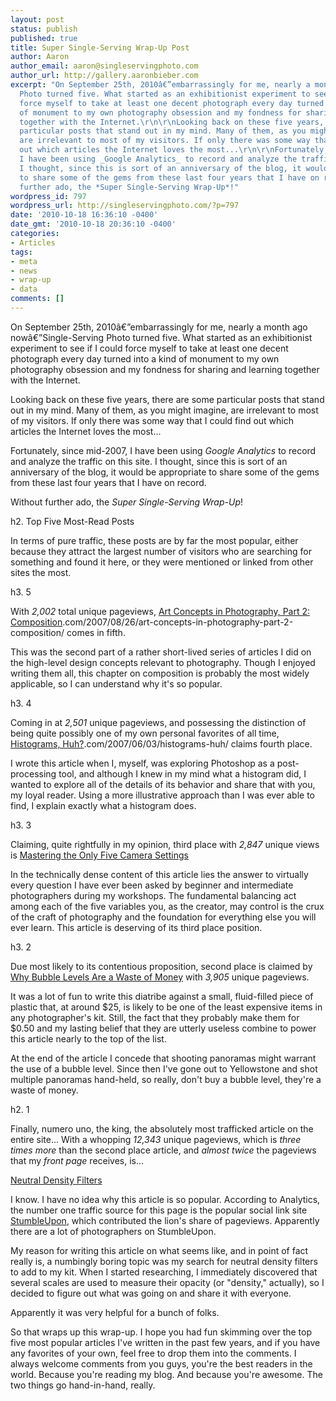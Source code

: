 ```yaml
---
layout: post
status: publish
published: true
title: Super Single-Serving Wrap-Up Post
author: Aaron
author_email: aaron@singleservingphoto.com
author_url: http://gallery.aaronbieber.com
excerpt: "On September 25th, 2010â€”embarrassingly for me, nearly a month ago nowâ€”Single-Serving
  Photo turned five. What started as an exhibitionist experiment to see if I could
  force myself to take at least one decent photograph every day turned into a kind
  of monument to my own photography obsession and my fondness for sharing and learning
  together with the Internet.\r\n\r\nLooking back on these five years, there are some
  particular posts that stand out in my mind. Many of them, as you might imagine,
  are irrelevant to most of my visitors. If only there was some way that I could find
  out which articles the Internet loves the most...\r\n\r\nFortunately, since mid-2007,
  I have been using _Google Analytics_ to record and analyze the traffic on this site.
  I thought, since this is sort of an anniversary of the blog, it would be appropriate
  to share some of the gems from these last four years that I have on record.\r\n\r\nWithout
  further ado, the *Super Single-Serving Wrap-Up*!"
wordpress_id: 797
wordpress_url: http://singleservingphoto.com/?p=797
date: '2010-10-18 16:36:10 -0400'
date_gmt: '2010-10-18 20:36:10 -0400'
categories:
- Articles
tags:
- meta
- news
- wrap-up
- data
comments: []
---
```

On September 25th, 2010â€”embarrassingly for me, nearly a month ago
nowâ€”Single-Serving Photo turned five. What started as an exhibitionist
experiment to see if I could force myself to take at least one decent
photograph every day turned into a kind of monument to my own
photography obsession and my fondness for sharing and learning together
with the Internet.

Looking back on these five years, there are some particular posts that
stand out in my mind. Many of them, as you might imagine, are irrelevant
to most of my visitors. If only there was some way that I could find out
which articles the Internet loves the most...

Fortunately, since mid-2007, I have been using _Google Analytics_ to
record and analyze the traffic on this site. I thought, since this is
sort of an anniversary of the blog, it would be appropriate to share
some of the gems from these last four years that I have on record.

Without further ado, the *Super Single-Serving Wrap-Up*!<span
id="more"></span><span id="more-797"></span>

h2. Top Five Most-Read Posts

In terms of pure traffic, these posts are by far the most popular,
either because they attract the largest number of visitors who are
searching for something and found it here, or they were mentioned or
linked from other sites the most.

h3. 5

With *2,002* total unique pageviews, [Art Concepts in Photography,
Part 2:
Composition](http://singleservingphoto).com/2007/08/26/art-concepts-in-photography-part-2-composition/
comes in fifth.

This was the second part of a rather short-lived series of articles I
did on the high-level design concepts relevant to photography. Though I
enjoyed writing them all, this chapter on composition is probably the
most widely applicable, so I can understand why it's so popular.

h3. 4

Coming in at *2,501* unique pageviews, and possessing the distinction
of being quite possibly one of my own personal favorites of all time,
[Histograms,
Huh?](http://singleservingphoto).com/2007/06/03/histograms-huh/ claims
fourth place.

I wrote this article when I, myself, was exploring Photoshop as a
post-processing tool, and although I knew in my mind what a histogram
did, I wanted to explore all of the details of its behavior and share
that with you, my loyal reader. Using a more illustrative approach than
I was ever able to find, I explain exactly what a histogram does.

h3. 3

Claiming, quite rightfully in my opinion, third place with *2,847*
unique views is [Mastering the Only Five Camera
Settings](http://singleservingphoto.com/2008/06/30/mastering-the-only-five-camera-settings/.)

In the technically dense content of this article lies the answer to
virtually every question I have ever been asked by beginner and
intermediate photographers during my workshops. The fundamental
balancing act among each of the five variables you, as the creator, may
control is the crux of the craft of photography and the foundation for
everything else you will ever learn. This article is deserving of its
third place position.

h3. 2

Due most likely to its contentious proposition, second place is claimed
by [Why Bubble Levels Are a Waste of
Money](http://singleservingphoto.com/2007/10/10/why-bubble-levels-are-a-waste-of-money/,)
with *3,905* unique pageviews.

It was a lot of fun to write this diatribe against a small, fluid-filled
piece of plastic that, at around \$25, is likely to be one of the least
expensive items in any photographer's kit. Still, the fact that they
probably make them for \$0.50 and my lasting belief that they are
utterly useless combine to power this article nearly to the top of the
list.

At the end of the article I concede that shooting panoramas might
warrant the use of a bubble level. Since then I've gone out to
Yellowstone and shot multiple panoramas hand-held, so really, don't buy
a bubble level, they're a waste of money.

h2. 1

Finally, numero uno, the king, the absolutely most trafficked article on
the entire site... With a whopping *12,343* unique pageviews, which is
*three times more* than the second place article, and *almost twice*
the pageviews that my *front page* receives, is...

[Neutral Density
Filters](http://singleservingphoto.com/2008/02/21/neutral-density-filters/.)

I know. I have no idea why this article is so popular. According to
Analytics, the number one traffic source for this page is the popular
social link site [StumbleUpon](http://www.stumbleupon.com), which
contributed the lion's share of pageviews. Apparently there are a lot of
photographers on StumbleUpon.

My reason for writing this article on what seems like, and in point of
fact really is, a numbingly boring topic was my search for neutral
density filters to add to my kit. When I started researching, I
immediately discovered that several scales are used to measure their
opacity (or "density," actually), so I decided to figure out what was
going on and share it with everyone.

Apparently it was very helpful for a bunch of folks.

So that wraps up this wrap-up. I hope you had fun skimming over the top
five most popular articles I've written in the past few years, and if
you have any favorites of your own, feel free to drop them into the
comments. I always welcome comments from you guys, you're the best
readers in the world. Because you're reading my blog. And because you're
awesome. The two things go hand-in-hand, really.
